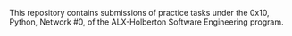 This repository contains submissions of practice tasks under the 0x10, Python, Network #0, of the ALX-Holberton Software Engineering program.
